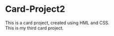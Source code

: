 # Card-Project2
This is a card project, created using HML and CSS. 
<br>
This is my third card project. 
